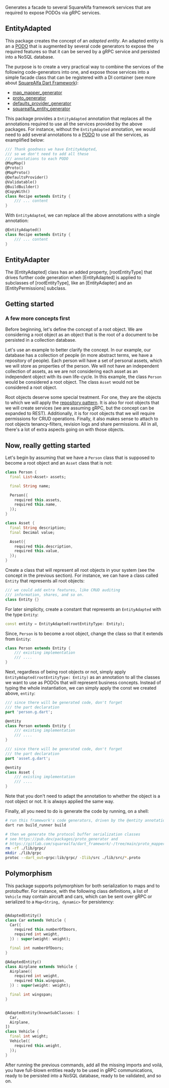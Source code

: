 Generates a facade to several SquareAlfa framework services that are required to expose PODOs via gRPC services.

## EntityAdapted

This package creates the concept of an *adapted entity*. An adapted entity is an a [PODO](https://gitlab.com/squarealfa/dart_framework#podos) that is augmented by several code generators to expose the required features so that it can be served by a gRPC service and persisted into a NoSQL database.

The purpose is to create a very practical way to combine the services of the following code-generators into one, and expose those services into a simple facade class that can be registered with a DI container (see more about [SquareAlfa Dart Framework](https://gitlab.com/squarealfa/dart_framework#squarealfa-dart-framework)):
- [map_mapper_generator](https://pub.dev/packages/map_mapper_generator)
- [proto_generator](https://pub.dev/packages/proto_generator)
- [defaults_provider_generator](https://pub.dev/packages/defaults_provider_generator)
- [squarealfa_entity_generator](https://pub.dev/packages/squarealfa_entity_generator)

This package provides a ```EntityAdapted``` annotation that replaces all the annotations required to use all the services provided by the above packages. For instance, without the ```EntityAdapted``` annotation, we would need to add several annotations to a [PODO](https://gitlab.com/squarealfa/dart_framework#podos) to use all the services, as examplified below:

```dart
/// Thank goodness we have EntityAdapted, 
/// so we don't need to add all these 
/// annotations to each PODO
@MapMap()
@Proto()
@MapProto()
@DefaultsProvider()
@Validatable()
@BuildBuilder()
@CopyWith()
class Recipe extends Entity {
    /// ... content
}
```

With ```EntityAdapted```, we can replace all the above annotations with a single annotation:

```dart
@EntityAdapted()
class Recipe extends Entity {
    /// ... content
}
```

## EntityAdapter

The [EntityAdapted] class has an added property, [rootEntityType]
that drives further code generation when [EntityAdapted] is
applied to subclasses of [rootEntityType], like an [EntityAdapter]
and an [EntityPermissions] subclass.

## Getting started

### A few more concepts first

Before beginning, let's define the concept of a root object. We are 
considering a root object as an object that is the root of a document
to be persisted in a collection database.

Let's use an example to better clarify the concept. In our example,
our database has a collection of people (in more abstract terms,
we have a repository of people). Each person will have a set of 
personal assets, which we will store as properties of the person. 
We will not have an independent collection of assets, as we are not
considering each asset as an independent object with its own 
life-cycle. In this example, the class  ```Person``` would be
considered a root object. The class ```Asset``` would not be
considered a root object.

Root objects deserve some special treatment. For one, they
are the objects to which we will apply the [repository pattern](https://pub.dev/packages/nosql_repository). It is also for root objects that we will
create services (we are assuming gRPC, but the concept can be expanded to
REST). Additionally, it is for root objects that we will require 
permissions for CRUD operations. Finally, it also makes sense to attach to root objects tenancy-filters, revision logs and share permissions. All in all, there's a lot of extra aspects going on with those objects.

## Now, really getting started

Let's begin by assuming that we have a ```Person``` class that is supposed to become a root object and an ```Asset``` class that is not:

```dart
class Person {
  final List<Asset> assets;

  final String name;

  Person({
    required this.assets,
    required this.name,
  });
}
```
```dart
class Asset {
  final String description;
  final Decimal value;

  Asset({
    required this.description,
    required this.value,
  });
}
```

Create a class that will represent all root objects in your system (see the concept in the previous section). For instance, we can have a class called ```Entity``` that represents all root objects:

```dart
/// we could add extra features, like CRUD auditing 
/// information, shares, and so on.
class Entity {}
```

For later simplicity, create a constant that represents an ```EntityAdapted``` with the type ```Entity```:

```dart
const entity = EntityAdapted(rootEntityType: Entity);
```

Since, ```Person``` is to become a root object, change the class so that it extends from ```Entity```:

```dart
class Person extends Entity {
    /// existing implementation
    /// ....
}
```

Next, regardless of being root objects or not, simply apply ```EntityAdapted(rootEntityType: Entity)``` as an annotation to all the classes we want to use as PODOs that will represent business concepts. Instead of typing the whole instantiation, we can simply apply the const we created above, ```entity```:

```dart 
/// since there will be generated code, don't forget
/// the part declaration
part 'person.g.dart';

@entity
class Person extends Entity {
    /// existing implementation
    /// ....
}

```

```dart 
/// since there will be generated code, don't forget
/// the part declaration
part 'asset.g.dart';

@entity
class Asset {
    /// existing implementation
    /// ....
}
```

Note that you don't need to adapt the annotation to whether the object is a root object or not. It is always applied the same way. 

Finally, all you need to do is generate the code by running, on a shell:

```bash
# run this framework's code generators, driven by the @entity annotation
dart run build_runner build

# then we generate the protocol buffer serialization classes
# see https://pub.dev/packages/proto_generator and 
# https://gitlab.com/squarealfa/dart_framework/-/tree/main/proto_mapper/example
rm -rf ./lib/grpc/
mkdir ./lib/grpc
protoc --dart_out=grpc:lib/grpc/ -Ilib/src ./lib/src/*.proto
```

## Polymorphism

This package supports polymorphism for both serialization to maps and 
to protobuffer. For instance, with the following class definitions,
a list of ```Vehicle``` may contain aircraft and cars, which can be
sent over gRPC or serialized to a ```Map<String, dynamic>``` for persistency:

```dart

@AdaptedEntity()
class Car extends Vehicle {
  Car({
    required this.numberOfDoors,
    required int weight,
  }) : super(weight: weight);

  final int numberOfDoors;
}

@AdaptedEntity()
class Airplane extends Vehicle {
  Airplane({
    required int weight,
    required this.wingspan,
  }) : super(weight: weight);

  final int wingspan;
}


@AdaptedEntity(knownSubClasses: [
  Car,
  Airplane,
])
class Vehicle {
  final int weight;
  Vehicle({
    required this.weight,
  });
}

```

After running the previous commands, add all the missing imports and voilá, you have full-blown entities ready to be used in gRPC communications, ready to be persisted into a NoSQL database, ready to be validated, and so on.